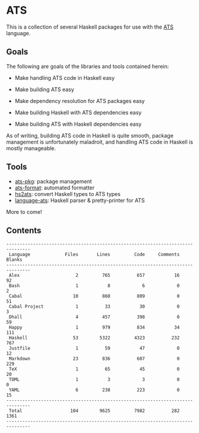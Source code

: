 # ATS

This is a collection of several Haskell packages for use with the
[ATS](http://ats-lang.org/) language.

## Goals

The following are goals of the libraries and tools contained herein:

  * Make handling ATS code in Haskell easy

  * Make building ATS easy

  * Make dependency resolution for ATS packages easy

  * Make building Haskell with ATS dependencies easy

  * Make building ATS with Haskell dependencies easy
  
As of writing, building ATS code in Haskell is quite smooth, package management
is unfortunately maladroit, and handling ATS code in Haskell is mostly
manageable.

## Tools

* [ats-pkg](ats-pkg/README.md): package management
* [ats-format](ats-format/README.md): automated formatter
* [hs2ats](hs2ats/README.md): convert Haskell types to ATS types
* [language-ats](language-ats/README.md): Haskell parser & pretty-printer for ATS

More to come!

## Contents

```
-------------------------------------------------------------------------------
 Language             Files       Lines         Code     Comments       Blanks
-------------------------------------------------------------------------------
 Alex                     2         765          657           16           92
 Bash                     1           8            6            0            2
 Cabal                   10         860          809            0           51
 Cabal Project            1          33           30            0            3
 Dhall                    4         457          398            0           59
 Happy                    1         979          834           34          111
 Haskell                 53        5322         4323          232          767
 Justfile                 1          59           47            0           12
 Markdown                23         836          607            0          229
 TeX                      1          65           45            0           20
 TOML                     1           3            3            0            0
 YAML                     6         238          223            0           15
-------------------------------------------------------------------------------
 Total                  104        9625         7982          282         1361
-------------------------------------------------------------------------------
```
